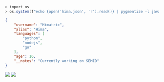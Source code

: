 

```ps1
> import os
> os.system(f"echo {open('hima.json', 'r').read()} | pygmentize -l javascript --json")
```

```json
{
    "username": "Himatric",
    "alias": "Hima",
    "languages": [
        "python",
        "nodejs",
        "go"
    ],
    "age": 16,
    "__notes": "Currently working on SEMID"
}
```
<img align="left" src="https://github-readme-stats.vercel.app/api?username=Himatric&theme=synthwave&show_icons=true">
<img align="center" src="https://github-readme-stats.vercel.app/api/top-langs/?username=Himatric&langs_count=5">
